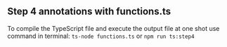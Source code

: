 ## Step 4 annotations with functions.ts
To compile the TypeScript file and execute the output file at one shot use command in terminal:
```ts-node functions.ts``` or ```npm run ts:step4```